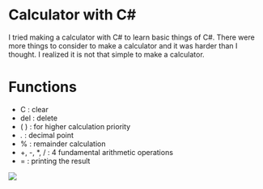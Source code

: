 # Calculator with C#
I tried making a calculator with C# to learn basic things of C#.
There were more things to consider to make a calculator and it was harder than I thought. I realized it is not that simple to make a calculator.

# Functions
* C : clear
* del : delete
* ( ) : for higher calculation priority
* *.* : decimal point
* % : remainder calculation
* +, -, *, / : 4 fundamental arithmetic operations
* = : printing the result


<img src="https://user-images.githubusercontent.com/67142421/148642512-fa649903-c69d-49c1-92d2-eb443198d773.png">
